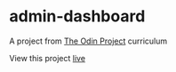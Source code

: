 # admin-dashboard

A project from [The Odin Project](https://www.theodinproject.com/lessons/node-path-intermediate-html-and-css-admin-dashboard) curriculum

View this project [live](https://vanquishi.github.io/admin-dashboard/) 
